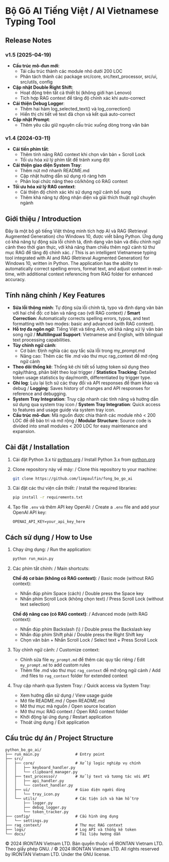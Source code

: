 # Bộ Gõ AI Tiếng Việt / AI Vietnamese Typing Tool

## Release Notes

### v1.5 (2025-04-19)

-   **Cấu trúc mô-đun mới**:
    -   Tái cấu trúc thành các module nhỏ dưới 200 LOC
    -   Phân tách thành các package src/core, src/text_processor, src/ui, src/utils, config
-   **Cập nhật Double Right Shift**:
    -   Hoạt động trên tất cả thiết bị (không giới hạn Lenovo)
    -   Tích hợp RAG context để tăng độ chính xác khi auto-correct
-   **Cải thiện Debug Logger**:
    -   Thêm hai hàm log_selected_text() và log_correction()
    -   Hiển thị chi tiết về text đã chọn và kết quả auto-correct
-   **Cập nhật Prompt**:
    -   Thêm yêu cầu giữ nguyên cấu trúc xuống dòng trong văn bản

### v1.4 (2024-03-11)

-   **Cải tiến phím tắt**:
    -   Thêm tính năng RAG context khi chọn văn bản + Scroll Lock
    -   Tối ưu hóa xử lý phím tắt để tránh xung đột
-   **Cải thiện giao diện System Tray**:
    -   Thêm nút mở nhanh README.md
    -   Cập nhật hướng dẫn sử dụng rõ ràng hơn
    -   Phân loại chức năng theo có/không có RAG context
-   **Tối ưu hóa xử lý RAG context**:
    -   Cải thiện độ chính xác khi sử dụng ngữ cảnh bổ sung
    -   Thêm khả năng tự động nhận diện và giải thích thuật ngữ chuyên ngành

## Giới thiệu / Introduction

Đây là một bộ gõ tiếng Việt thông minh tích hợp AI và RAG (Retrieval Augmented Generation) cho Windows 10, được viết bằng Python. Ứng dụng có khả năng tự động sửa lỗi chính tả, định dạng văn bản và điều chỉnh ngữ cảnh theo thời gian thực, với khả năng tham chiếu thêm ngữ cảnh từ thư mục RAG để tăng độ chính xác. / This is an intelligent Vietnamese typing tool integrated with AI and RAG (Retrieval Augmented Generation) for Windows 10, written in Python. The application has the ability to automatically correct spelling errors, format text, and adjust context in real-time, with additional context referencing from RAG folder for enhanced accuracy.

## Tính năng chính / Key Features

-   **Sửa lỗi thông minh**: Tự động sửa lỗi chính tả, typo và định dạng văn bản với hai chế độ: cơ bản và nâng cao (với RAG context) / **Smart Correction**: Automatically corrects spelling errors, typos, and text formatting with two modes: basic and advanced (with RAG context).
-   **Hỗ trợ đa ngôn ngữ**: Tiếng Việt và tiếng Anh, với khả năng xử lý văn bản song ngữ / **Multilingual Support**: Vietnamese and English, with bilingual text processing capabilities.
-   **Tùy chỉnh ngữ cảnh**:
    -   Cơ bản: Định nghĩa các quy tắc sửa lỗi trong my_prompt.md
    -   Nâng cao: Thêm các file .md vào thư mục rag_context để mở rộng ngữ cảnh
-   **Theo dõi thống kê**: Thống kê chi tiết số lượng token sử dụng theo ngày/tháng, phân biệt theo loại trigger / **Statistics Tracking**: Detailed token usage statistics by day/month, differentiated by trigger type.
-   **Ghi log**: Lưu lại lịch sử các thay đổi và API responses để tham khảo và debug / **Logging**: Saves history of changes and API responses for reference and debugging.
-   **System Tray Integration**: Truy cập nhanh các tính năng và hướng dẫn sử dụng qua system tray icon / **System Tray Integration**: Quick access to features and usage guide via system tray icon.
-   **Cấu trúc mô-đun**: Mã nguồn được chia thành các module nhỏ < 200 LOC để dễ bảo trì và mở rộng / **Modular Structure**: Source code is divided into small modules < 200 LOC for easy maintenance and expansion.

## Cài đặt / Installation

1. Cài đặt Python 3.x từ [python.org](https://www.python.org/) / Install Python 3.x from [python.org](https://www.python.org/)

2. Clone repository này về máy: / Clone this repository to your machine:

    ```bash
    git clone https://github.com/limpaulfin/fong_bo_go_ai
    ```

3. Cài đặt các thư viện cần thiết: / Install the required libraries:

    ```bash
    pip install -r requirements.txt
    ```

4. Tạo file `.env` và thêm API key OpenAI: / Create a `.env` file and add your OpenAI API key:
    ```
    OPENAI_API_KEY=your_api_key_here
    ```

## Cách sử dụng / How to Use

1. Chạy ứng dụng: / Run the application:

    ```bash
    python run_main.py
    ```

2. Các phím tắt chính: / Main shortcuts:

    **Chế độ cơ bản (không có RAG context)**: / Basic mode (without RAG context):

    - Nhấn đúp phím Space (cách) / Double press the Space key
    - Nhấn phím Scroll Lock (không chọn text) / Press Scroll Lock (without text selection)

    **Chế độ nâng cao (có RAG context)**: / Advanced mode (with RAG context):

    - Nhấn đúp phím Backslash (\\) / Double press the Backslash key
    - Nhấn đúp phím Shift phải / Double press the Right Shift key
    - Chọn văn bản + Nhấn Scroll Lock / Select text + Press Scroll Lock

3. Tùy chỉnh ngữ cảnh: / Customize context:

    - Chỉnh sửa file `my_prompt.md` để thêm các quy tắc riêng / Edit `my_prompt.md` to add custom rules
    - Thêm file .md vào thư mục `rag_context` để mở rộng ngữ cảnh / Add .md files to `rag_context` folder for extended context

4. Truy cập nhanh qua System Tray: / Quick access via System Tray:
    - Xem hướng dẫn sử dụng / View usage guide
    - Mở file README.md / Open README.md
    - Mở thư mục mã nguồn / Open source location
    - Mở thư mục RAG context / Open RAG context folder
    - Khởi động lại ứng dụng / Restart application
    - Thoát ứng dụng / Exit application

## Cấu trúc dự án / Project Structure

```
python_bo_go_ai/
├── run_main.py                # Entry point
├── src/
│   ├── core/                  # Xử lý logic nghiệp vụ chính
│   │   ├── keyboard_handler.py
│   │   └── clipboard_manager.py
│   ├── text_processor/        # Xử lý text và tương tác với API
│   │   ├── api_handler.py
│   │   └── context_handler.py
│   ├── ui/                    # Giao diện người dùng
│   │   └── tray_icon.py
│   └── utils/                 # Các tiện ích và hàm hỗ trợ
│       ├── logger.py
│       ├── debug_logger.py
│       └── token_tracker.py
├── config/                    # Cấu hình ứng dụng
│   └── settings.py
├── rag_context/               # Thư mục RAG context
├── logs/                      # Log API và thống kê token
└── docs/                      # Tài liệu hướng dẫn
```

© 2024 IRONTAN Vietnam LTD. Bản quyền thuộc về IRONTAN Vietnam LTD. Theo giấy phép GNU. / © 2024 IRONTAN Vietnam LTD. All rights reserved by IRONTAN Vietnam LTD. Under the GNU license.
